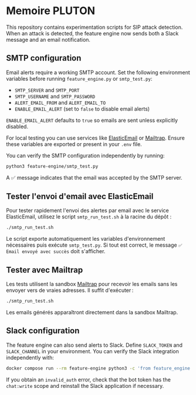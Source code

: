# Memoire PLUTON

This repository contains experimentation scripts for SIP attack detection.
When an attack is detected, the feature engine now sends both a Slack message
and an email notification.

## SMTP configuration

Email alerts require a working SMTP account. Set the following environment variables before running `feature_engine.py` or `smtp_test.py`:

- `SMTP_SERVER` and `SMTP_PORT`
- `SMTP_USERNAME` and `SMTP_PASSWORD`
- `ALERT_EMAIL_FROM` and `ALERT_EMAIL_TO`
- `ENABLE_EMAIL_ALERT` (set to `false` to disable email alerts)

`ENABLE_EMAIL_ALERT` defaults to `true` so emails are sent unless explicitly
disabled.

For local testing you can use services like [ElasticEmail](https://elasticemail.com) or [Mailtrap](https://mailtrap.io). Ensure these variables are exported or present in your `.env` file.

You can verify the SMTP configuration independently by running:

```bash
python3 feature-engine/smtp_test.py
```

A ✅ message indicates that the email was accepted by the SMTP server.

## Tester l'envoi d'email avec ElasticEmail

Pour tester rapidement l'envoi des alertes par email avec le service
ElasticEmail, utilisez le script `smtp_run_test.sh` à la racine du dépôt :

```bash
./smtp_run_test.sh
```

Le script exporte automatiquement les variables d'environnement nécessaires puis
exécute `smtp_test.py`. Si tout est correct, le message `✅ Email envoyé avec succès` doit
s'afficher.

## Tester avec Mailtrap

Les tests utilisent la sandbox [Mailtrap](https://mailtrap.io) pour recevoir les
emails sans les envoyer vers de vraies adresses. Il suffit d'exécuter :

```bash
./smtp_run_test.sh
```

Les emails générés apparaîtront directement dans la sandbox Mailtrap.

## Slack configuration

The feature engine can also send alerts to Slack. Define `SLACK_TOKEN` and
`SLACK_CHANNEL` in your environment. You can verify the Slack integration
independently with:

```bash
docker compose run --rm feature-engine python3 -c 'from feature_engine import send_slack_alert; send_slack_alert("Slack test OK")'
```

If you obtain an `invalid_auth` error, check that the bot token has the
`chat:write` scope and reinstall the Slack application if necessary.
